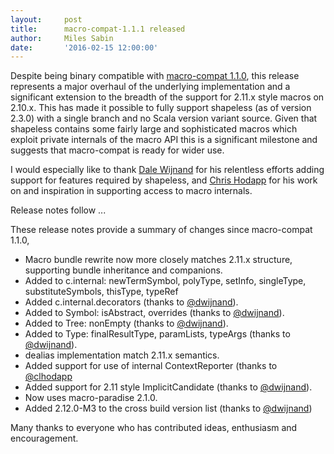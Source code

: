 ```yaml
---
layout:     post
title:      macro-compat-1.1.1 released
author:     Miles Sabin
date:       '2016-02-15 12:00:00'
---
```


Despite being binary compatible with [macro-compat 1.1.0](https://github.com/milessabin/macro-compat), this release
represents a major overhaul of the underlying implementation and a significant extension to the breadth of the support
for 2.11.x style macros on 2.10.x. <span class="break"></span> This has made it possible to fully support shapeless
(as of version 2.3.0) with a single branch and no Scala version variant source. Given that shapeless contains some
fairly large and sophisticated macros which exploit private internals of the macro API this is a significant milestone
and suggests that macro-compat is ready for wider use.

I would especially like to thank [Dale Wijnand][@dwijnand] for his relentless efforts adding support for features
required by shapeless, and [Chris Hodapp][@clhodapp] for his work on and inspiration in supporting access to macro
internals.

Release notes follow ...

These release notes provide a summary of changes since macro-compat 1.1.0,

* Macro bundle rewrite now more closely matches 2.11.x structure, supporting bundle inheritance and companions.
* Added to c.internal: newTermSymbol, polyType, setInfo, singleType, substituteSymbols, thisType, typeRef
* Added c.internal.decorators (thanks to [@dwijnand][]).
* Added to Symbol: isAbstract, overrides (thanks to [@dwijnand][]).
* Added to Tree: nonEmpty (thanks to [@dwijnand][]).
* Added to Type: finalResultType, paramLists, typeArgs (thanks to [@dwijnand][]).
* dealias implementation match 2.11.x semantics.
* Added support for use of internal ContextReporter (thanks to [@clhodapp][]
* Added support for 2.11 style ImplicitCandidate (thanks to [@dwijnand][]).
* Now uses macro-paradise 2.1.0.
* Added 2.12.0-M3 to the cross build version list (thanks to [@dwijnand][])

Many thanks to everyone who has contributed ideas, enthusiasm and encouragement.

[macro-compat]: https://github.com/milessabin/macro-compat
[mima]: https://github.com/typesafehub/migration-manager
[@clhodapp]: https://twitter.com/clhodapp
[@dwijnand]: https://github.com/dwijnand
